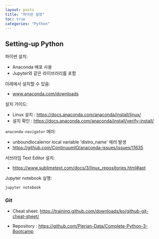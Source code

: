 ```yaml
---
layout: posts
title: "파이썬 설정"
toc: true
categories: "Python"
---
```


## Setting-up Python
파이썬 설치:

- Anaconda 배포 사용
- Jupyter와 같은 라이브러리를 포함

아래에서 설치할 수 있음:

- www.anaconda.com/downloads

설치 가이드:

- Linux 설치 : https://docs.anaconda.com/anaconda/install/linux/
- 설치 확인 : https://docs.anaconda.com/anaconda/install/verify-install/

`anaconda-navigator` 에러:

- unboundlocalerror local variable 'distro_name' 에러 발생
- https://github.com/ContinuumIO/anaconda-issues/issues/11635

서브라임 Text Editor 설치:

- https://www.sublimetext.com/docs/3/linux_repositories.html#apt

Jupyter notebook 실행:

```bash
jupyter notebook
```

### Git

- Cheat sheet: https://training.github.com/downloads/ko/github-git-cheat-sheet/

- Repository : https://github.com/Pierian-Data/Complete-Python-3-Bootcamp